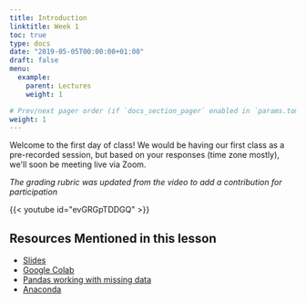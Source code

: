 ```yaml
---
title: Introduction
linktitle: Week 1
toc: true
type: docs
date: "2019-05-05T00:00:00+01:00"
draft: false
menu:
  example:
    parent: Lectures
    weight: 1

# Prev/next pager order (if `docs_section_pager` enabled in `params.toml`)
weight: 1
---
```


Welcome to the first day of class! We would be having our first class as a pre-recorded session, but based on your responses (time zone mostly), we'll soon be meeting live via Zoom. 

*The grading rubric was updated from the video to add a contribution for participation*

{{< youtube id="evGRGpTDDGQ" >}}

## Resources Mentioned in this lesson
* [Slides](635-Lec1-Intro.pdf)
* [Google Colab](https://colab.research.google.com/)
* [Pandas working with missing data](https://pandas.pydata.org/pandas-docs/stable/user_guide/missing_data.html)
* [Anaconda](https://www.anaconda.com/products/individual)